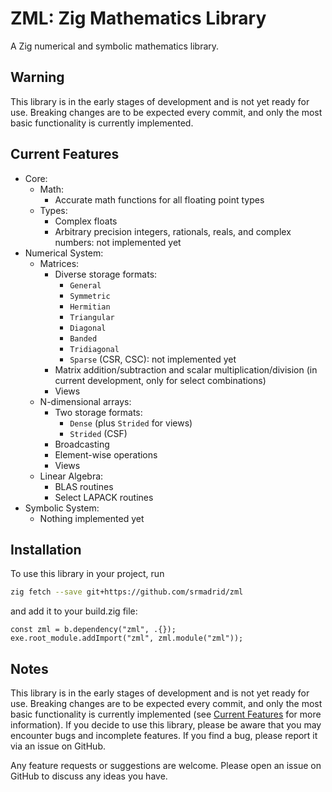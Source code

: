 # ZML: Zig Mathematics Library

A Zig numerical and symbolic mathematics library.

## Warning

This library is in the early stages of development and is not yet ready for use. Breaking changes are to be expected every commit, and only the most basic functionality is currently implemented.

## Current Features

- Core:
  - Math:
    - Accurate math functions for all floating point types
  - Types:
    - Complex floats
    - Arbitrary precision integers, rationals, reals, and complex numbers: not implemented yet
- Numerical System:
  - Matrices:
    - Diverse storage formats:
      - `General`
      - `Symmetric`
      - `Hermitian`
      - `Triangular`
      - `Diagonal`
      - `Banded`
      - `Tridiagonal`
      - `Sparse` (CSR, CSC): not implemented yet
    - Matrix addition/subtraction and scalar multiplication/division (in current development, only for select combinations)
    - Views
  - N-dimensional arrays:
    - Two storage formats:
      - `Dense` (plus `Strided` for views)
      - `Strided` (CSF)
    - Broadcasting
    - Element-wise operations
    - Views
  - Linear Algebra:
    - BLAS routines
    - Select LAPACK routines
- Symbolic System:
  - Nothing implemented yet

## Installation

To use this library in your project, run

```bash
zig fetch --save git+https://github.com/srmadrid/zml
```

and add it to your build.zig file:

```zig
const zml = b.dependency("zml", .{});
exe.root_module.addImport("zml", zml.module("zml"));
```

## Notes

This library is in the early stages of development and is not yet ready for use. Breaking changes are to be expected every commit, and only the most basic functionality is currently implemented (see [Current Features](#current-features) for more information). If you decide to use this library, please be aware that you may encounter bugs and incomplete features. If you find a bug, please report it via an issue on GitHub.

Any feature requests or suggestions are welcome. Please open an issue on GitHub to discuss any ideas you have.
